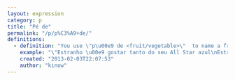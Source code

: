 ```yaml
---
layout: expression
category: p
title: "Pé de"
permalink: "/p/p%C3%A9+de/"
definitions:
  - definition: "You use \"p\u00e9 de <fruit/vegetable>\"  to name a fruit tree or a vegetable plant. So a orange tree would be a \"p\u00e9 de laranja\", and in the same way, a lettuce plant would be a \"p\u00e9 de alface\". \n\nSome fruits/vegetables also have special names. An orange tree can be a \"p\u00e9 de laranja\" or a \"laranjeira\". You are good saying both of them."
    example: "\"Estranho \u00e9 gostar tanto do seu All Star azul\nEstranho \u00e9 pensar que o bairro das Laranjeiras\" (All Star - Nando Reis)"
    created: "2013-02-03T22:07:53"
    author: "kinow"
---
```

